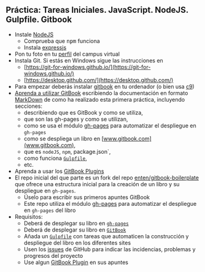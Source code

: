 ## Práctica: Tareas Iniciales. JavaScript. NodeJS. Gulpfile. Gitbook

* Instale [NodeJS](https://nodejs.org/en/)
  * Comprueba que <tt>npm</tt> funciona
  * Instala [expressjs](http://expressjs.com/)
* Pon tu foto en tu <a href="https://campusvirtual.ull.es/1516/user/profile.php">perfil</a> del campus virtual
* Instala Git.
Si estás en Windows sigue las instrucciones en
  * [https://git-for-windows.github.io/](https://git-for-windows.github.io/)
  * [https://desktop.github.com/](https://desktop.github.com/)
* Para empezar deberás instalar [gitbook](https://www.npmjs.com/package/gitbook) en tu ordenador (o bien usa [c9](https://c9.io))
* [Aprenda a utilizar GitBook](https://www.gitbook.com/book/gitbookio/documentation/details) escribiendo la documentación en formato [MarkDown](https://daringfireball.net/projects/markdown/) de como ha realizado esta primera práctica, incluyendo secciones:
  * describiendo que es GitBook y como se utiliza,
  * que son las gh-pages y como se utilizan,
  * como se usa el módulo [gh-pages](https://www.npmjs.com/package/gh-pages) para automatizar el despliegue en `gh-pages`
  * como se despliega un libro en [www.gitbook.com](www.gitbook.com),
  * que es `nodeJS`, `npm`, package.json`,
  * como funciona [`Gulpfile`](https://github.com/gulpjs/gulp),
  * etc.
* Aprenda a usar los [GitBook Plugins](https://plugins.gitbook.com/)
* El repo inicial del que parte es un fork del repo [enten/gitbook-boilerplate](https://github.com/enten/gitbook-boilerplate) que ofrece una estructura inicial para la creación de un libro y su despliegue en `gh-pages`.
  * Úselo para escribir sus primeros apuntes GitBook
  * Este repo utiliza el módulo [gh-pages](https://www.npmjs.com/package/gh-pages) para automatizar el despliegue en `gh-pages` del libro
* Requisitos:
  * Deberá de desplegar su libro en [`gh-pages`](https://pages.github.com/)
  * Deberá de desplegar su libro en [`GitBook`](https://www.gitbook.com/)
  * Añada un [`Gulpfile`](https://github.com/gulpjs/gulp) con tareas que automaticen la construcción y despliegue del libro en los diferentes sites
  *  Usen los [issues](https://guides.github.com/features/issues/) de GitHub para indicar las incidencias, problemas y progresos del proyecto
  * Use algun [GitBook Plugin](https://plugins.gitbook.com/) en sus apuntes
